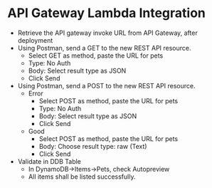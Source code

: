 # API Gateway Lambda Integration

- Retrieve the API gateway invoke URL from API Gateway, after deployment
- Using Postman, send a GET to the new REST API resource.
  - Select GET as method, paste the URL for pets
  - Type: No Auth
  - Body: Select result type as JSON
  - Click Send
- Using Postman, send a POST to the new REST API resource.
  - Error
    - Select POST as method, paste the URL for pets
    - Type: No Auth
    - Body: Select result type as JSON
    - Click Send
  - Good
    - Select POST as method, paste the URL for pets
    - Body: Choose result type: raw (Text)
    - Click Send
- Validate in DDB Table
  - In DynamoDB->Items->Pets, check Autopreview
  - All items shall be listed successfully.
